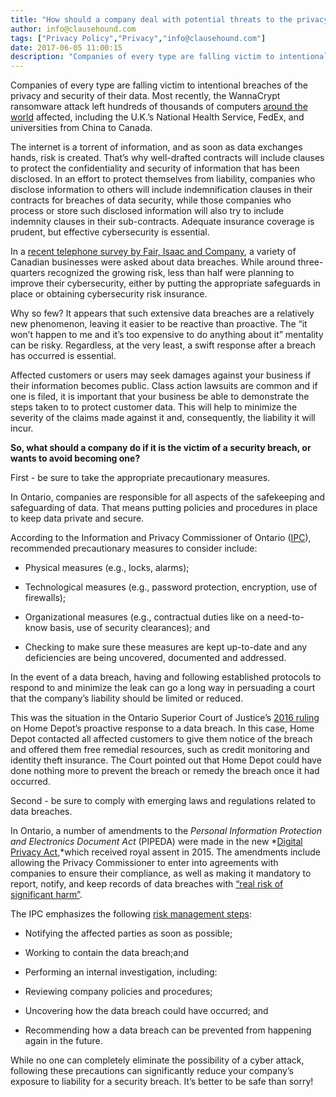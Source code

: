 ```yaml
---
title: "How should a company deal with potential threats to the privacy and security of its data?"
author: info@clausehound.com
tags: ["Privacy Policy","Privacy","info@clausehound.com"]
date: 2017-06-05 11:00:15
description: "Companies of every type are falling victim to intentional breaches of the..."
---
```


Companies of every type are falling victim to intentional breaches of the privacy and security of their data. Most recently, the WannaCrypt ransomware attack left hundreds of thousands of computers [around the world](http://money.cnn.com/2017/05/15/technology/ransomware-whos-been-hit/) affected, including the U.K.’s National Health Service,  FedEx, and universities from China to Canada.

The internet is a torrent of information, and as soon as data exchanges hands, risk is created. That’s why well-drafted contracts will include clauses to protect the confidentiality and security of information that has been disclosed. In an effort to protect themselves from liability, companies who disclose information to others will include indemnification clauses in their contracts for breaches of data security, while those companies who process or store such disclosed information will also try to include indemnity clauses in their sub-contracts. Adequate insurance coverage is prudent, but effective cybersecurity is essential.

In a [recent telephone survey by Fair, Isaac and Company](http://business.financialpost.com/fp-tech-desk/companies-see-the-cyber-threat-but-spending-on-security-is-a-different-matter), a variety of Canadian businesses were asked about data breaches. While around three-quarters recognized the growing risk, less than half were planning to improve their cybersecurity, either by putting the appropriate safeguards in place or obtaining cybersecurity risk insurance. 

Why so few? It appears that such extensive data breaches are a relatively new phenomenon, leaving it easier to be reactive than proactive. The “it won’t happen to me and it’s too expensive to do anything about it” mentality can be risky. Regardless, at the very least, a swift response after a breach has occurred is essential.

Affected customers or users may seek damages against your business if their information becomes public. Class action lawsuits are common and if one is filed, it is important that your business be able to demonstrate the steps taken  to  to protect customer data. This will help to minimize the severity of the claims made against it and, consequently, the  liability it will incur. 

**So, what should a company do if it is the victim of a security breach, or wants to avoid becoming one?**

First - be sure to take the appropriate precautionary measures. 

In Ontario, companies are responsible for all aspects of the safekeeping and safeguarding of data. That means putting policies and procedures in place to keep data private and secure.

According to the Information and Privacy Commissioner of Ontario ([IPC](https://www.priv.gc.ca/en/privacy-topics/privacy-laws-in-canada/the-personal-information-protection-and-electronic-documents-act-pipeda/pipeda-compliance-help/guide_org/)), recommended precautionary measures to consider include: 

- Physical measures (e.g., locks, alarms);

- Technological measures (e.g., password protection, encryption, use of firewalls); 

- Organizational measures (e.g., contractual duties like on a need-to-know basis, use of security clearances); and

- Checking to make sure these measures are kept up-to-date and any deficiencies are being uncovered, documented and addressed.

In the event of a data breach, having and following established protocols to respond to and minimize the leak can go a long way in persuading a court that the company’s liability should be limited or reduced. 

This was the situation in the Ontario Superior Court of Justice’s [2016 ruling](https://www.canlii.org/en/on/onsc/doc/2016/2016onsc5447/2016onsc5447.html?autocompleteStr=Lozanski%20v%20The%20Home%20Depot%2C%20Inc.&amp;autocompletePos=1) on Home Depot’s proactive response to a data breach. In this case, Home Depot contacted all affected customers to give them notice of the breach and offered them free remedial resources, such as credit monitoring and identity theft insurance. The Court pointed out that Home Depot could have done nothing more to prevent the breach or remedy the breach once it had occurred.

Second - be sure to comply with emerging laws and regulations related to data breaches.

In Ontario, a number of amendments to the *Personal Information Protection and Electronics Document Act* (PIPEDA) were made in the new *[Digital Privacy Act](https://www.priv.gc.ca/en/privacy-topics/privacy-laws-in-canada/the-personal-information-protection-and-electronic-documents-act-pipeda/legislation-related-to-pipeda/02_05_d_63_s4/),*which received royal assent in 2015. The amendments include allowing the Privacy Commissioner to enter into agreements with companies to ensure their compliance, as well as making it mandatory to report, notify, and keep records of data breaches with [“real risk of significant harm”](http://www.itworldcanada.com/article/many-canadian-firms-dont-take-breaches-seriously-say-experts/393319). 

The IPC emphasizes the following [risk management steps](https://www.ipc.on.ca/privacy/preventing-and-managing-breaches/):

- Notifying the affected parties as soon as possible; 

- Working to contain the data breach;and 

- Performing an internal investigation, including:

- Reviewing company policies and procedures;

- Uncovering how the data breach could have occurred; and

- Recommending how a data breach can be prevented from happening again in the future. 

While no one can completely eliminate the possibility of a cyber attack, following these precautions can significantly reduce your company’s exposure to liability for a security breach. It’s better to be safe than sorry!
